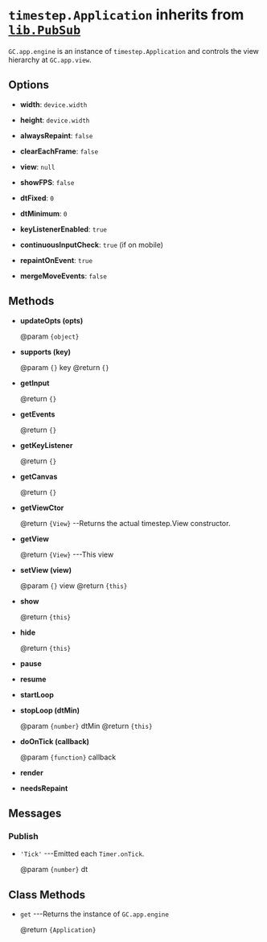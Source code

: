 # `timestep.Application` inherits from [`lib.PubSub`](../lib/pubsub.md)

`GC.app.engine` is an instance of `timestep.Application` and
controls the view hierarchy at `GC.app.view`.


## Options

* __width__: `device.width`

* __height__: `device.width`

* __alwaysRepaint__: `false`

* __clearEachFrame__: `false`

* __view__: `null`

* __showFPS__: `false`

* __dtFixed__: `0`

* __dtMinimum__: `0`

* __keyListenerEnabled__: `true`

* __continuousInputCheck__: `true` (if on mobile)

* __repaintOnEvent__: `true`

* __mergeMoveEvents__: `false`


## Methods

* __updateOpts (opts)__

	@param `{object}`

* __supports (key)__

	@param `{}` key
	@return `{}`

* __getInput__

	@return `{}`

* __getEvents__

	@return `{}`

* __getKeyListener__

	@return `{}`

* __getCanvas__

	@return `{}`

* __getViewCtor__

	@return `{View}` --Returns the actual timestep.View constructor.

* __getView__

	@return `{View}` ---This view

* __setView (view)__

	@param `{}` view
	@return `{this}`

* __show__

	@return `{this}`

* __hide__

	@return `{this}`

* __pause__

* __resume__

* __startLoop__

* __stopLoop (dtMin)__

	@param `{number}` dtMin
	@return `{this}`

* __doOnTick (callback)__

	@param `{function}` callback

* __render__

* __needsRepaint__


## Messages

### Publish

* `'Tick'` ---Emitted each `Timer.onTick`.

	@param `{number}` dt


## Class Methods

* `get` ---Returns the instance of `GC.app.engine`

	@return `{Application}`
